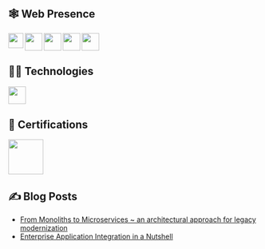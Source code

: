 ## 🕸️ Web Presence
[<img align="left" height="30" src="https://upload.wikimedia.org/wikipedia/commons/8/81/LinkedIn_icon.svg" />](https://linkedin.com/in/faizanuddin)
[<img align="left" width="35" src="https://upload.wikimedia.org/wikipedia/commons/e/ef/Stack_Overflow_icon.svg"/>](https://stackoverflow.com/users/4593781)
[<img align="left" width="35" src="https://upload.wikimedia.org/wikipedia/commons/4/4f/Twitter-logo.svg"/>](https://twitter.com/faizanu94)
[<img align="left" width="35" src="https://upload.wikimedia.org/wikipedia/commons/e/ec/Medium_logo_Monogram.svg" />](https://medium.com/@faizanuddin)
[<img width="35" src="https://upload.wikimedia.org/wikipedia/commons/6/6a/Hackerrank_meaningful_logo.svg" />](https://www.hackerrank.com/faizanu94)

## 👨‍💻 Technologies

[<img width="35" src="https://upload.wikimedia.org/wikipedia/commons/a/a7/React-icon.svg" />](https://reactjs.org/)

## 📜 Certifications

[<img width="70" src="https://upload.wikimedia.org/wikipedia/commons/6/64/Logo-redis.svg" />](https://www.credential.net/fca07871-9904-4f1d-824e-5715113b431e)

## ✍️ Blog Posts

- [From Monoliths to Microservices ~ an architectural approach for legacy modernization
](https://medium.com/@faizanuddin/from-monoliths-to-microservices-an-architectural-approach-for-legacy-modernization-afa70b72be39)
- [Enterprise Application Integration in a Nutshell
](https://medium.com/@faizanuddin/enterprise-application-integration-in-a-nutshell-cb024c3314ae)
